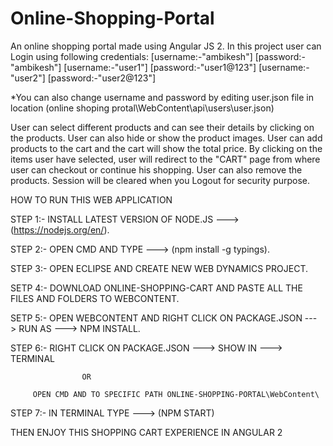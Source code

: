 # Online-Shopping-Portal
An online shopping portal made using Angular JS 2. In this project user can Login using following credentials:
[username:-"ambikesh"] [password:-"ambikesh"]
[username:-"user1"] [password:-"user1@123"]
[username:-"user2"] [password:-"user2@123"]

*You can also change username and password by editing user.json file in location (online shoping protal\WebContent\api\users\user.json)

User can select different products and can see their details by clicking on the products. User can also hide or show the product images.
User can add products to the cart and the cart will show the total price.
By clicking on the items user have selected, user will redirect to the "CART" page from where user can checkout or continue his shopping.
User can also remove the products.
Session will be cleared when you Logout for security purpose.

HOW TO RUN THIS WEB APPLICATION

STEP 1:- INSTALL LATEST VERSION OF NODE.JS ---> (https://nodejs.org/en/).

STEP 2:- OPEN CMD AND TYPE ---> (npm install -g typings).

STEP 3:- OPEN ECLIPSE AND CREATE NEW WEB DYNAMICS PROJECT.

SETP 4:- DOWNLOAD ONLINE-SHOPPING-CART AND PASTE ALL THE FILES AND FOLDERS TO WEBCONTENT.

SETP 5:- OPEN WEBCONTENT AND RIGHT CLICK ON PACKAGE.JSON ---> RUN AS ---> NPM INSTALL.

STEP 6:- RIGHT CLICK ON PACKAGE.JSON ---> SHOW IN ---> TERMINAL
 
                    OR
                      
         OPEN CMD AND TO SPECIFIC PATH ONLINE-SHOPPING-PORTAL\WebContent\
         
STEP 7:- IN TERMINAL TYPE ---> (NPM START)
         
         
         
THEN ENJOY THIS SHOPPING CART EXPERIENCE IN ANGULAR 2
         
